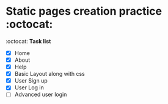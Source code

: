 # Static pages creation practice :octocat:
:octocat:
__Task list__
- [x] Home
- [x] About
- [x] Help
- [x] Basic Layout along with css
- [x] User Sign up
- [x] User Log in
- [ ] Advanced user login 
